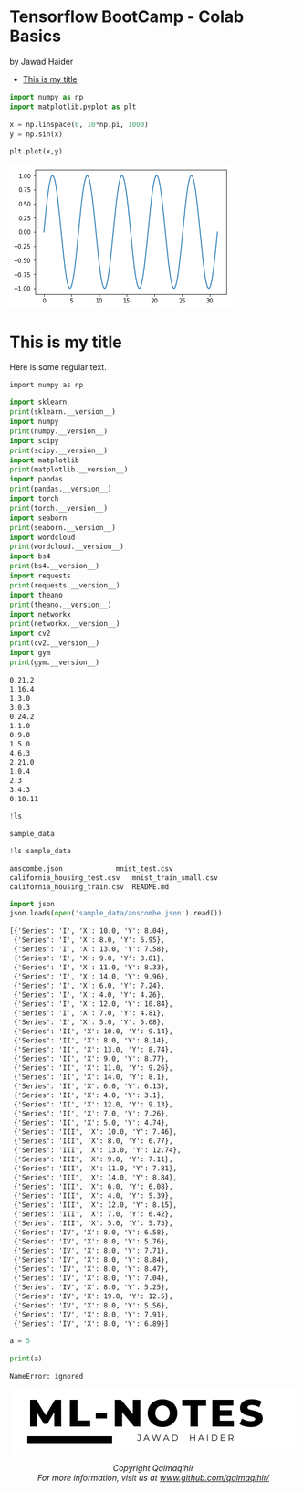 Tensorflow BootCamp - Colab Basics
================
by Jawad Haider

- <a href="#this-is-my-title" id="toc-this-is-my-title">This is my
  title</a>

``` python
import numpy as np
import matplotlib.pyplot as plt
```

``` python
x = np.linspace(0, 10*np.pi, 1000)
y = np.sin(x)
```

``` python
plt.plot(x,y)
```

![](TF2_0_Demo_files/figure-gfm/cell-4-output-1.png)

# This is my title

Here is some regular text.

    import numpy as np

``` python
import sklearn
print(sklearn.__version__)
import numpy
print(numpy.__version__)
import scipy
print(scipy.__version__)
import matplotlib
print(matplotlib.__version__)
import pandas
print(pandas.__version__)
import torch
print(torch.__version__)
import seaborn
print(seaborn.__version__)
import wordcloud
print(wordcloud.__version__)
import bs4
print(bs4.__version__)
import requests
print(requests.__version__)
import theano
print(theano.__version__)
import networkx
print(networkx.__version__)
import cv2
print(cv2.__version__)
import gym
print(gym.__version__)
```

    0.21.2
    1.16.4
    1.3.0
    3.0.3
    0.24.2
    1.1.0
    0.9.0
    1.5.0
    4.6.3
    2.21.0
    1.0.4
    2.3
    3.4.3
    0.10.11

``` python
!ls
```

    sample_data

``` python
!ls sample_data
```

    anscombe.json             mnist_test.csv
    california_housing_test.csv   mnist_train_small.csv
    california_housing_train.csv  README.md

``` python
import json
json.loads(open('sample_data/anscombe.json').read())
```

    [{'Series': 'I', 'X': 10.0, 'Y': 8.04},
     {'Series': 'I', 'X': 8.0, 'Y': 6.95},
     {'Series': 'I', 'X': 13.0, 'Y': 7.58},
     {'Series': 'I', 'X': 9.0, 'Y': 8.81},
     {'Series': 'I', 'X': 11.0, 'Y': 8.33},
     {'Series': 'I', 'X': 14.0, 'Y': 9.96},
     {'Series': 'I', 'X': 6.0, 'Y': 7.24},
     {'Series': 'I', 'X': 4.0, 'Y': 4.26},
     {'Series': 'I', 'X': 12.0, 'Y': 10.84},
     {'Series': 'I', 'X': 7.0, 'Y': 4.81},
     {'Series': 'I', 'X': 5.0, 'Y': 5.68},
     {'Series': 'II', 'X': 10.0, 'Y': 9.14},
     {'Series': 'II', 'X': 8.0, 'Y': 8.14},
     {'Series': 'II', 'X': 13.0, 'Y': 8.74},
     {'Series': 'II', 'X': 9.0, 'Y': 8.77},
     {'Series': 'II', 'X': 11.0, 'Y': 9.26},
     {'Series': 'II', 'X': 14.0, 'Y': 8.1},
     {'Series': 'II', 'X': 6.0, 'Y': 6.13},
     {'Series': 'II', 'X': 4.0, 'Y': 3.1},
     {'Series': 'II', 'X': 12.0, 'Y': 9.13},
     {'Series': 'II', 'X': 7.0, 'Y': 7.26},
     {'Series': 'II', 'X': 5.0, 'Y': 4.74},
     {'Series': 'III', 'X': 10.0, 'Y': 7.46},
     {'Series': 'III', 'X': 8.0, 'Y': 6.77},
     {'Series': 'III', 'X': 13.0, 'Y': 12.74},
     {'Series': 'III', 'X': 9.0, 'Y': 7.11},
     {'Series': 'III', 'X': 11.0, 'Y': 7.81},
     {'Series': 'III', 'X': 14.0, 'Y': 8.84},
     {'Series': 'III', 'X': 6.0, 'Y': 6.08},
     {'Series': 'III', 'X': 4.0, 'Y': 5.39},
     {'Series': 'III', 'X': 12.0, 'Y': 8.15},
     {'Series': 'III', 'X': 7.0, 'Y': 6.42},
     {'Series': 'III', 'X': 5.0, 'Y': 5.73},
     {'Series': 'IV', 'X': 8.0, 'Y': 6.58},
     {'Series': 'IV', 'X': 8.0, 'Y': 5.76},
     {'Series': 'IV', 'X': 8.0, 'Y': 7.71},
     {'Series': 'IV', 'X': 8.0, 'Y': 8.84},
     {'Series': 'IV', 'X': 8.0, 'Y': 8.47},
     {'Series': 'IV', 'X': 8.0, 'Y': 7.04},
     {'Series': 'IV', 'X': 8.0, 'Y': 5.25},
     {'Series': 'IV', 'X': 19.0, 'Y': 12.5},
     {'Series': 'IV', 'X': 8.0, 'Y': 5.56},
     {'Series': 'IV', 'X': 8.0, 'Y': 7.91},
     {'Series': 'IV', 'X': 8.0, 'Y': 6.89}]

``` python
a = 5
```

``` python
print(a)
```

    NameError: ignored

<center>

<a href=''> ![Logo](../logo1.png) </a>

</center>
<center>
<em>Copyright Qalmaqihir</em>
</center>
<center>
<em>For more information, visit us at
<a href='http://www.github.com/qalmaqihir/'>www.github.com/qalmaqihir/</a></em>
</center>

